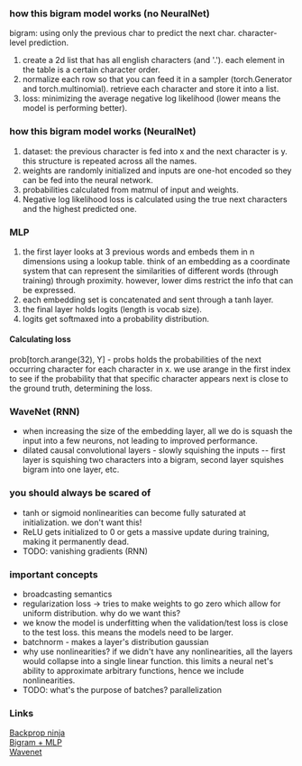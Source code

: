 ### how this bigram model works (no NeuralNet)
bigram: using only the previous char to predict the next char. character-level prediction.
1. create a 2d list that has all english characters (and '.'). each element in the table is a certain character order.
2. normalize each row so that you can feed it in a sampler (torch.Generator and torch.multinomial). retrieve each character and store it into a list. 
3. loss: minimizing the average negative log likelihood (lower means the model is performing better).

### how this bigram model works (NeuralNet)
1. dataset: the previous character is fed into x and the next character is y. this structure is repeated across all the names.
2. weights are randomly initialized and inputs are one-hot encoded so they can be fed into the neural network.
3. probabilities calculated from matmul of input and weights.
4. Negative log likelihood loss is calculated using the true next characters and the highest predicted one.

### MLP
1. the first layer looks at 3 previous words and embeds them in n dimensions using a lookup table.
    think of an embedding as a coordinate system that can represent the similarities of different words (through training) through proximity. however, lower dims restrict the info that can be expressed.
2. each embedding set is concatenated and sent through a tanh layer.
3. the final layer holds logits (length is vocab size).
4. logits get softmaxed into a probability distribution.

#### Calculating loss
prob[torch.arange(32), Y] - 
probs holds the probabilities of the next occurring character for each character in x. we use arange in the first index to see if the probability that that specific character appears next is close to the ground truth, determining the loss.

### WaveNet (RNN)
* when increasing the size of the embedding layer, all we do is squash the input into a few neurons, not leading to improved performance. 
* dilated causal convolutional layers - slowly squishing the inputs -- first layer is squishing two characters into a bigram, second layer squishes bigram into one layer, etc.

### you should always be scared of
* tanh or sigmoid nonlinearities can become fully saturated at initialization. we don't want this!
* ReLU gets initialized to 0 or gets a massive update during training, making it permanently dead.
* TODO: vanishing gradients (RNN)

### important concepts
* broadcasting semantics
* regularization loss -> tries to make weights to go zero which allow for uniform distribution. why do we want this?
* we know the model is underfitting when the validation/test loss is close to the test loss. this means the models need to be larger.
* batchnorm - makes a layer's distribution gaussian
* why use nonlinearities? if we didn't have any nonlinearities, all the layers would collapse into a single linear function. this limits a neural net's ability to approximate arbitrary functions, hence we include nonlinearities. 
* TODO: what's the purpose of batches? parallelization

### Links
[Backprop ninja](https://colab.research.google.com/drive/1CJQeyOSecEJ8-lKK8g7QhP_ZEfWz_lQs?usp=sharing) \
[Bigram + MLP](https://colab.research.google.com/drive/187XiSKugmMAYVUM4-5R95_nEmCfhoOAc?usp=sharing) \
[Wavenet](https://colab.research.google.com/drive/1rEEw4A-LlYwJDGWIvTv5MoMvL6rgVsn4?usp=sharing)